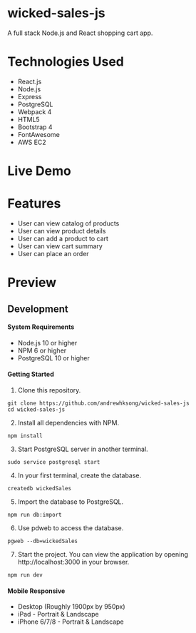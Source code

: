 # wicked-sales-js
A full stack Node.js and React shopping cart app. 

# Technologies Used
- React.js
- Node.js
- Express
- PostgreSQL
- Webpack 4
- HTML5
- Bootstrap 4
- FontAwesome
- AWS EC2

# Live Demo

# Features
- User can view catalog of products
- User can view product details
- User can add a product to cart
- User can view cart summary
- User can place an order

# Preview

## Development

#### System Requirements
- Node.js 10 or higher
- NPM 6 or higher
- PostgreSQL 10 or higher

#### Getting Started

1. Clone this repository.
```shell
git clone https://github.com/andrewhksong/wicked-sales-js
cd wicked-sales-js
```

2. Install all dependencies with NPM.
``` shell
npm install
```

3. Start PostgreSQL server in another terminal.
```shell
sudo service postgresql start
```

4. In your first terminal, create the database.
```shell
createdb wickedSales
```

5. Import the database to PostgreSQL.
```shell
npm run db:import
```

6. Use pdweb to access the database.
```shell
pgweb --db=wickedSales
```

7. Start the project. You can view the application by opening http://localhost:3000 in your browser.
```shell
npm run dev
```

#### Mobile Responsive
- Desktop (Roughly 1900px by 950px)
- iPad - Portrait & Landscape
- iPhone 6/7/8 - Portrait & Landscape